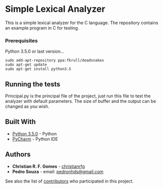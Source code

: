 # Simple Lexical Analyzer

This is a simple lexical analyzer for the C language. The repository contains an example program in C for testing.

### Prerequisites

Python 3.5.0 or last version...
```
sudo add-apt-repository ppa:fkrull/deadsnakes
sudo apt-get update
sudo apt-get install python3.5
```

## Running the tests

Principal.py is the principal file of the project, just run this file to test the analyzer with default parameters.
The size of buffer and the output can be changed as you wish.

## Built With

* [Python 3.5.0](https://www.python.org/downloads/release/python-350/) - Python
* [PyCharm](https://www.jetbrains.com/pycharm/) - Python IDE

## Authors

* **Christian R. F. Gomes** - [christianrfg](https://github.com/christianrfg)
* **Pedro Souza** - email: pedronhds@gmail.com

See also the list of [contributors](https://github.com/christianrfg/lexical-analyzer/graphs/contributors) who participated in this project.
